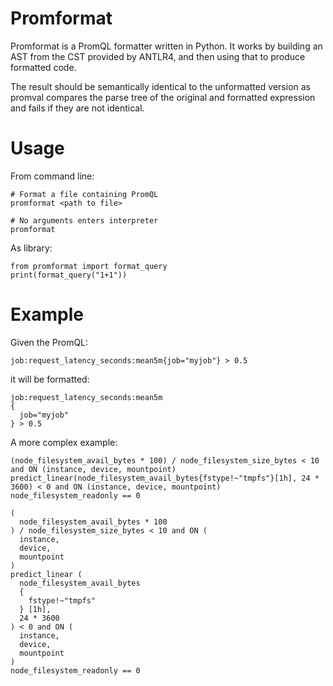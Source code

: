 # Promformat

Promformat is a PromQL formatter written in Python. It works by building an AST from the CST provided by ANTLR4, and then using that to produce formatted code.

The result should be semantically identical to the unformatted version as promval compares the parse tree of the original and formatted expression and fails if they are not identical.

# Usage

From command line:
```text
# Format a file containing PromQL
promformat <path to file>

# No arguments enters interpreter
promformat
```

As library:
```text
from promformat import format_query
print(format_query("1+1"))
```

# Example

Given the PromQL:

```
job:request_latency_seconds:mean5m{job="myjob"} > 0.5
```

it will be formatted:

```
job:request_latency_seconds:mean5m
{
  job="myjob"
} > 0.5
```

A more complex example:
```text
(node_filesystem_avail_bytes * 100) / node_filesystem_size_bytes < 10 and ON (instance, device, mountpoint) predict_linear(node_filesystem_avail_bytes{fstype!~"tmpfs"}[1h], 24 * 3600) < 0 and ON (instance, device, mountpoint) node_filesystem_readonly == 0
```

```text
(
  node_filesystem_avail_bytes * 100
) / node_filesystem_size_bytes < 10 and ON (
  instance,
  device,
  mountpoint
)
predict_linear (
  node_filesystem_avail_bytes
  {
    fstype!~"tmpfs"
  } [1h],
  24 * 3600
) < 0 and ON (
  instance,
  device,
  mountpoint
)
node_filesystem_readonly == 0
```
